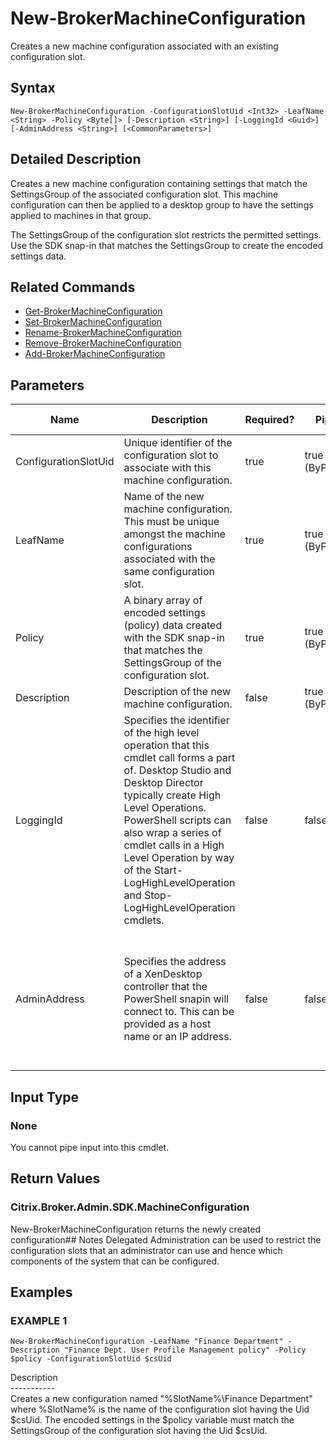 ﻿# New-BrokerMachineConfiguration

   Creates a new machine configuration associated with an existing configuration slot.

## Syntax
```
New-BrokerMachineConfiguration -ConfigurationSlotUid <Int32> -LeafName <String> -Policy <Byte[]> [-Description <String>] [-LoggingId <Guid>] [-AdminAddress <String>] [<CommonParameters>]
```

## Detailed Description
   Creates a new machine configuration containing settings that match the SettingsGroup of the associated configuration slot. This machine configuration can then be applied to a desktop group to have the settings applied to machines in that group.

The SettingsGroup of the configuration slot restricts the permitted settings. Use the SDK snap-in that matches the SettingsGroup to create the encoded settings data.

## Related Commands
  * [Get-BrokerMachineConfiguration](Get-BrokerMachineConfiguration.html)
  * [Set-BrokerMachineConfiguration](Set-BrokerMachineConfiguration.html)
  * [Rename-BrokerMachineConfiguration](Rename-BrokerMachineConfiguration.html)
  * [Remove-BrokerMachineConfiguration](Remove-BrokerMachineConfiguration.html)
  * [Add-BrokerMachineConfiguration](Add-BrokerMachineConfiguration.html)
## Parameters

| Name   | Description | Required? | Pipeline Input | Default Value |
| --- | --- | --- | --- | --- |
| ConfigurationSlotUid | Unique identifier of the configuration slot to associate with this machine configuration. | true | true (ByPropertyName) | None |
| LeafName | Name of the new machine configuration. This must be unique amongst the machine configurations associated with the same configuration slot. | true | true (ByPropertyName) | None |
| Policy | A binary array of encoded settings (policy) data created with the SDK snap-in that matches the SettingsGroup of the configuration slot. | true | true (ByPropertyName) | None |
| Description | Description of the new machine configuration. | false | true (ByPropertyName) |  |
| LoggingId | Specifies the identifier of the high level operation that this cmdlet call forms a part of. Desktop Studio and Desktop Director typically create High Level Operations. PowerShell scripts can also wrap a series of cmdlet calls in a High Level Operation by way of the Start-LogHighLevelOperation and Stop-LogHighLevelOperation cmdlets. | false | false |  |
| AdminAddress | Specifies the address of a XenDesktop controller that the PowerShell snapin will connect to. This can be provided as a host name or an IP address. | false | false | Localhost. Once a value is provided by any cmdlet, this value will become the default. |

## Input Type
### None
   You cannot pipe input into this cmdlet.
## Return Values
### Citrix.Broker.Admin.SDK.MachineConfiguration
   New-BrokerMachineConfiguration returns the newly created configuration## Notes
   Delegated Administration can be used to restrict the configuration slots that an administrator can use and hence which components of the system that can be configured.
## Examples

### EXAMPLE 1
```
New-BrokerMachineConfiguration -LeafName "Finance Department" -Description "Finance Dept. User Profile Management policy" -Policy $policy -ConfigurationSlotUid $csUid
```
   Description<br>-----------<br>Creates a new configuration named "%SlotName%\Finance Department" where %SlotName% is the name of the configuration slot having the Uid $csUid. The encoded settings in the $policy variable must match the SettingsGroup of the configuration slot having the Uid $csUid.
